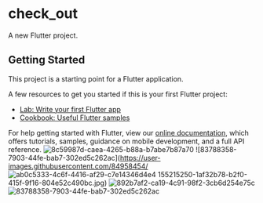 # check_out

A new Flutter project.

## Getting Started

This project is a starting point for a Flutter application.

A few resources to get you started if this is your first Flutter project:

- [Lab: Write your first Flutter app](https://flutter.dev/docs/get-started/codelab)
- [Cookbook: Useful Flutter samples](https://flutter.dev/docs/cookbook)

For help getting started with Flutter, view our
[online documentation](https://flutter.dev/docs), which offers tutorials,
samples, guidance on mobile development, and a full API reference.
![8c59987d-caea-4265-b88a-b7abe7b87a70](https://user-images.githubusercontent.com/84958454/155215226-efa7a70d-2dd8-402f-a289-e0fc71dcd1ff.jpg)
![83788358-7903-44fe-bab7-302ed5c262ac](https://user-images.githubusercontent.com/84958454/
![ab0c5333-4c6f-4416-af29-c7e14346d4e4](https://user-images.githubusercontent.com/84958454/155215280-67dde759-d0e3-4d29-a967-1014eddedfdc.jpg)
155215250-1af32b78-b2f0-415f-9f16-804e52c490bc.jpg)
![892b7af2-ca19-4c91-98f2-3cb6d254e75c](https://user-images.githubusercontent.com/84958454/155215259-976f98bd-2924-4166-bc78-27a61e92d337.jpg)
![83788358-7903-44fe-bab7-302ed5c262ac](https://user-images.githubusercontent.com/84958454/155215732-3ebf2d48-f80b-437a-990c-e94dad27a562.jpg)
